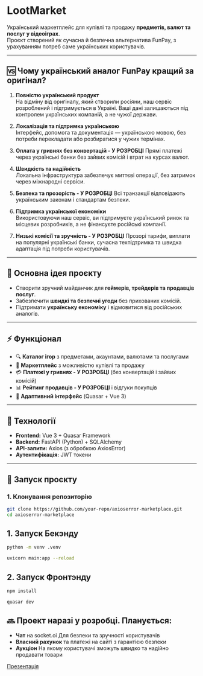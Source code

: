 # LootMarket 

Український маркетплейс для купівлі та продажу **предметів, валют та послуг у відеоіграх**.  
Проєкт створений як сучасна й безпечна альтернатива FunPay, з урахуванням потреб саме українських користувачів.

---

## 🆚 Чому український аналог FunPay кращий за оригінал?

1. **Повністю український продукт**  
   На відміну від оригіналу, який створили росіяни, наш сервіс розроблений і підтримується в Україні. Ваші дані залишаються під контролем українських компаній, а не чужої держави.

2. **Локалізація та підтримка українською**  
   Інтерфейс, допомога та документація — українською мовою, без потреби перекладати або розбиратися у чужих термінах.

3. **Оплата у гривнях без конвертацій - У РОЗРОБЦІ** 
   Прямі платежі через українські банки без зайвих комісій і втрат на курсах валют.

4. **Швидкість та надійність**  
   Локальна інфраструктура забезпечує миттєві операції, без затримок через міжнародні сервіси.

5. **Безпека та прозорість - У РОЗРОБЦІ**
   Всі транзакції відповідають українським законам і стандартам безпеки.

6. **Підтримка української економіки**  
   Використовуючи наш сервіс, ви підтримуєте український ринок та місцевих розробників, а не фінансуєте російські компанії.

7. **Низькі комісії та зручність - У РОЗРОБЦІ**
   Прозорі тарифи, виплати на популярні українські банки, сучасна техпідтримка та швидка адаптація під потреби користувачів.

---

## 🎯 Основна ідея проєкту

- Створити зручний майданчик для **геймерів, трейдерів та продавців послуг**.
- Забезпечити **швидкі та безпечні угоди** без прихованих комісій.
- Підтримати **українську економіку** і відмовитися від російських аналогів.
---

## ⚡ Функціонал

- 🔍 **Каталог ігор** з предметами, акаунтами, валютами та послугами
- 🛒 **Маркетплейс** з можливістю купівлі та продажу
- 💳 **Платежі у гривнях - У РОЗРОБЦІ** (без конвертацій і зайвих комісій)
- 📊 **Рейтинг продавців - У РОЗРОБЦІ** і відгуки покупців
- 📱 **Адаптивний інтерфейс** (Quasar + Vue 3)

---

## 🔧 Технології

- **Frontend:** Vue 3 + Quasar Framework
- **Backend:** FastAPI (Python) + SQLAlchemy
- **API-запити:** Axios (з обробкою AxiosError)
- **Аутентифікація:** JWT токени

---

## 🚀 Запуск проєкту

### 1. Клонування репозиторію
```bash
git clone https://github.com/your-repo/axioserror-marketplace.git
cd axioserror-marketplace
```

## 1. Запуск Бекэнду
```bash
python -m venv .venv

uvicorn main:app --reload
```

## 2. Запуск Фронтэнду
```bash
npm install

quasar dev
```

## 🔜 Проект наразі у розробці. Планується:

- **Чат** на socket.oi Для безпеки та зручності користувачів 
- **Власний рахунок** та платежі на сайті з гарантією безпеки
- **Аукціон** На якому користувачі зможуть швидко та надійно продавати товари

[Презентація](https://www.canva.com/design/DAGyxEfM0cI/5hR8NjnCQwd2hf2FXjvOGA/edit?utm_content=DAGyxEfM0cI&utm_campaign=designshare&utm_medium=link2&utm_source=sharebutton)
